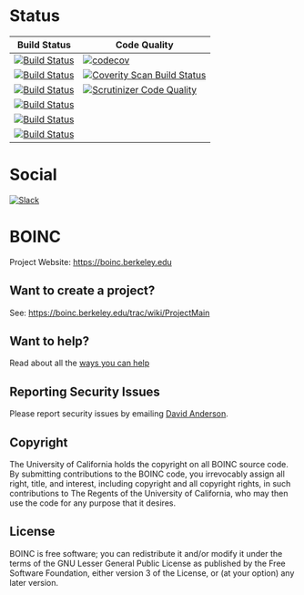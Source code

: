 # Status

| Build Status | Code Quality |
| --- | --- |
| [![Build Status](https://github.com/BOINC/boinc/actions/workflows/android.yml/badge.svg)](https://github.com/BOINC/boinc/actions/workflows/android.yml) | [![codecov](https://codecov.io/gh/BOINC/boinc/branch/master/graph/badge.svg)](https://codecov.io/gh/BOINC/boinc) |
| [![Build Status](https://github.com/BOINC/boinc/actions/workflows/linux.yml/badge.svg)](https://github.com/BOINC/boinc/actions/workflows/linux.yml) | [![Coverity Scan Build Status](https://scan.coverity.com/projects/4226/badge.svg)](https://scan.coverity.com/projects/boinc-boinc) |
| [![Build Status](https://github.com/BOINC/boinc/actions/workflows/mingw.yml/badge.svg)](https://github.com/BOINC/boinc/actions/workflows/mingw.yml) | [![Scrutinizer Code Quality](https://scrutinizer-ci.com/g/BOINC/boinc/badges/quality-score.png?b=master)](https://scrutinizer-ci.com/g/BOINC/boinc/?branch=master) |
| [![Build Status](https://github.com/BOINC/boinc/actions/workflows/snap.yml/badge.svg)](https://github.com/BOINC/boinc/actions/workflows/snap.yml) | |
| [![Build Status](https://github.com/BOINC/boinc/actions/workflows/osx.yml/badge.svg)](https://github.com/BOINC/boinc/actions/workflows/osx.yml) | |
| [![Build Status](https://github.com/BOINC/boinc/actions/workflows/windows.yml/badge.svg)](https://github.com/BOINC/boinc/actions/workflows/windows.yml) | |

# Social

[![Slack](https://img.shields.io/badge/slack-boincworkspace-blue?logo=slack)](https://join.slack.com/t/boincworkspace/shared_invite/enQtNzA3MTQ4NDA0Njc4LTM4NTEyZTY1MWEwZjAyNTVmOTg3NDA2NjVjZDQzMWQ3NmFjYTc4MTNkNTEyNjRkOTQ4MWU5Nzk3NzRhNTg0NDI)
# BOINC

Project Website: https://boinc.berkeley.edu

## Want to create a project?
See: https://boinc.berkeley.edu/trac/wiki/ProjectMain

## Want to help?
Read about all the [ways you can help](CONTRIBUTING.md)

## Reporting Security Issues
Please report security issues by emailing
[David Anderson](https://boinc.berkeley.edu/anderson/).

## Copyright

The University of California holds the copyright on all BOINC source code. By
submitting contributions to the BOINC code, you irrevocably assign all right,
title, and interest, including copyright and all copyright rights, in such
contributions to The Regents of the University of California, who may then
use the code for any purpose that it desires.

## License
BOINC is free software; you can redistribute it and/or modify it
under the terms of the GNU Lesser General Public License
as published by the Free Software Foundation,
either version 3 of the License, or (at your option) any later version.
